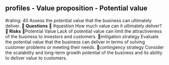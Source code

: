 

## profiles - Value proposition - Potential value
#rating: 40
Assess the potential value that the business can ultimately deliver.
**💭 Questions**
💭 #question How much value can it ultimately deliver?
**🚨 Risks**
🚨Potential Value
Lack of potential value can limit the attractiveness of the business to investors and customers.
🚨mitigation strategy
Evaluate the potential value that the business can deliver in terms of solving customer problems or meeting their needs.
🚨contingency strategy
Consider the scalability and long-term growth potential of the business and its ability to deliver value to customers.




